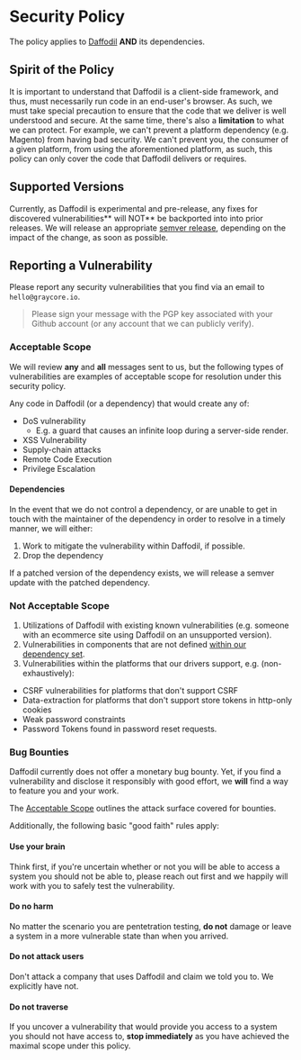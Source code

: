 # Security Policy

The policy applies to [Daffodil]((https://github.com/graycoreio/daffodil)) **AND** its dependencies.

## Spirit of the Policy

It is important to understand that Daffodil is a client-side framework, and thus, must necessarily run code in an end-user's browser. As such, we must take special precaution to ensure that the code that we deliver is well understood and secure. At the same time, there's also a **limitation** to what we can protect. For example, we can't prevent a platform dependency (e.g. Magento) from having bad security. We can't prevent you, the consumer of a given platform, from using the aforementioned platform, as such, this policy can only cover the code that Daffodil delivers or requires.

## Supported Versions

Currently, as Daffodil is experimental and pre-release, any fixes for discovered vulnerabilities** will NOT** be backported into into prior releases. We will release an appropriate [semver release](https://semver.org/), depending on the impact of the change, as soon as possible.

## Reporting a Vulnerability

Please report any security vulnerabilities that you find via an email to `hello@graycore.io`.

> Please sign your message with the PGP key associated with your Github account (or any account that we can publicly verify).

### Acceptable Scope
We will review **any** and **all** messages sent to us, but the following types of vulnerabilities are examples of acceptable scope for resolution under this security policy.

Any code in Daffodil (or a dependency) that would create any of:

* DoS vulnerability
  * E.g. a guard that causes an infinite loop during a server-side render.
* XSS Vulnerability
* Supply-chain attacks
* Remote Code Execution
* Privilege Escalation

#### Dependencies

In the event that we do not control a dependency, or are unable to get in touch with the maintainer of the dependency in order to resolve in a timely manner, we will either:

1. Work to mitigate the vulnerability within Daffodil, if possible.
2. Drop the dependency

If a patched version of the dependency exists, we will release a semver update with the patched dependency.

### Not Acceptable Scope

1. Utilizations of Daffodil with existing known vulnerabilities (e.g. someone with an ecommerce site using Daffodil on an unsupported version).
2. Vulnerabilities in components that are not defined [within our dependency set](/package.json).
3. Vulnerabilities within the platforms that our drivers support, e.g. (non-exhaustively):
  * CSRF vulnerabilities for platforms that don't support CSRF
  * Data-extraction for platforms that don't support store tokens in http-only cookies
  * Weak password constraints
  * Password Tokens found in password reset requests.

### Bug Bounties
Daffodil currently does not offer a monetary bug bounty. Yet, if you find a vulnerability and disclose it responsibly with good effort, we **will** find a way to feature you and your work. 

The [Acceptable Scope](./#acceptable-scope) outlines the attack surface covered for bounties. 

Additionally, the following basic "good faith" rules apply:

#### Use your brain
Think first, if you're uncertain whether or not you will be able to access a system you should not be able to, please reach out first and we happily will work with you to safely test the vulnerability. 

#### Do no harm
No matter the scenario you are pentetration testing, **do not** damage or leave a system in a more vulnerable state than when you arrived. 

#### Do not attack users
Don't attack a company that uses Daffodil and claim we told you to. We explicitly have not.

#### Do not traverse
If you uncover a vulnerability that would provide you access to a system you should not have access to, **stop immediately** as you have achieved the maximal scope under this policy. 